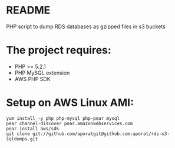 README
======

PHP script to dump RDS databases as gzipped files in s3 buckets


The project requires:
==============================

* PHP >= 5.2.1
* PHP MySQL extension
* AWS PHP SDK


Setup on AWS Linux AMI:
==============================

```
yum install -y php php-mysql php-pear mysql 
pear channel-discover pear.amazonwebservices.com
pear install aws/sdk
git clone git://github.com/aporatgit@github.com:aporat/rds-s3-sqldumps.git
```